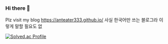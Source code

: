 ### Hi there 👋

Plz visit my blog https://anteater333.github.io/
사실 한국어만 쓰는 블로그라 이렇게 말할 필요도 없

[![Solved.ac Profile](http://mazassumnida.wtf/api/v2/generate_badge?boj=anteater333)](https://solved.ac/anteater333/)

<!--
**anteater333/anteater333** is a ✨ _special_ ✨ repository because its `README.md` (this file) appears on your GitHub profile.

Here are some ideas to get you started:

- 🔭 I’m currently working on ...
- 🌱 I’m currently learning ...
- 👯 I’m looking to collaborate on ...
- 🤔 I’m looking for help with ...
- 💬 Ask me about ...
- 📫 How to reach me: ...
- 😄 Pronouns: ...
- ⚡ Fun fact: ...
-->
